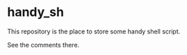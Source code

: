 # handy_sh

This repository is the place to store some handy shell script.

See the comments there.
